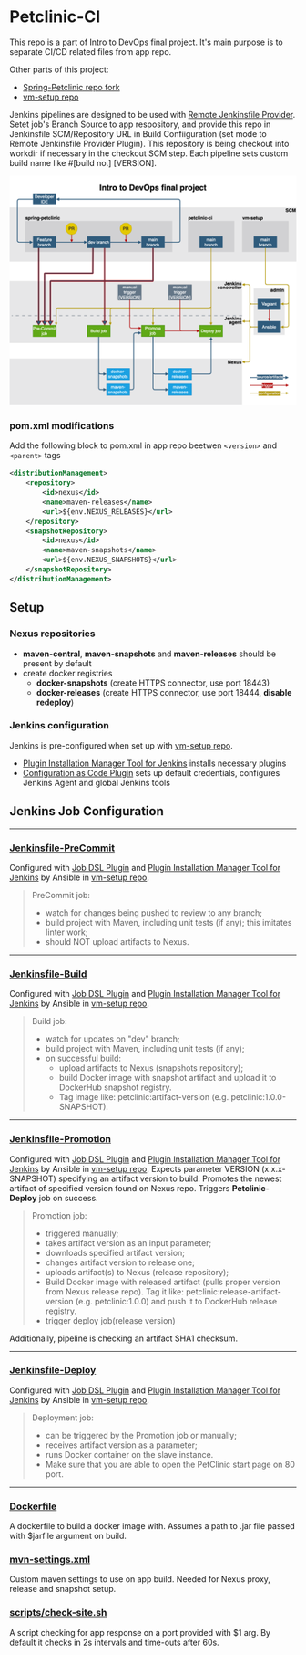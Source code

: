 # Petclinic-CI

This repo is a part of Intro to DevOps final project. It's main purpose is to separate CI/CD related files from app repo.

Other parts of this project:
- [Spring-Petclinic repo fork](https://github.com/lipalipinski/spring-petclinic.git)
- [vm-setup repo](https://github.com/lipalipinski/vm-setup.git)

Jenkins pipelines are designed to be used with [Remote Jenkinsfile Provider](https://plugins.jenkins.io/remote-file/). Setet job's Branch Source to app respository, and provide this repo in Jenkinsfile SCM/Repository URL in Build Confiiguration (set mode to Remote Jenkinsfile Provider Plugin). This repository is being checkout into workdir if necessary in the checkout SCM step. Each pipeline sets custom build name like #[build no.] [VERSION].

![pipeline schema](./pipeline-schema.png)

### **pom.xml modifications**

Add the following block to pom.xml in app repo beetwen `<version>` and `<parent>` tags

```xml
<distributionManagement>
    <repository>
        <id>nexus</id>
        <name>maven-releases</name>
        <url>${env.NEXUS_RELEASES}</url>
    </repository>
    <snapshotRepository>
        <id>nexus</id>
        <name>maven-snapshots</name>
        <url>${env.NEXUS_SNAPSHOTS}</url>
    </snapshotRepository>
</distributionManagement>
```

## Setup

### Nexus repositories
- **maven-central**, **maven-snapshots** and **maven-releases** should be present by default
- create docker registries
    - **docker-snapshots** (create HTTPS connector, use port 18443)
    - **docker-releases** (create HTTPS connector, use port 18444, **disable redeploy**)



### Jenkins configuration

Jenkins is pre-configured when set up with [vm-setup repo](https://github.com/lipalipinski/vm-setup.git). 
- [Plugin Installation Manager Tool for Jenkins](https://github.com/jenkinsci/plugin-installation-manager-tool) installs necessary plugins
- [Configuration as Code Plugin](https://plugins.jenkins.io/configuration-as-code/) sets up default credentials, configures Jenkins Agent and global Jenkins tools

## Jenkins Job Configuration

<hr>

### [Jenkinsfile-PreCommit](Jenkinsfile-PreCommit)
Configured with [Job DSL Plugin](https://plugins.jenkins.io/job-dsl/) and [Plugin Installation Manager Tool for Jenkins](https://github.com/jenkinsci/plugin-installation-manager-tool) by Ansible in [vm-setup repo](https://github.com/lipalipinski/vm-setup.git).

> PreCommit job:
> - watch for changes being pushed to review to any branch;
> - build project with Maven, including unit tests (if any); this imitates linter work;
> - should NOT upload artifacts to Nexus.

<hr>

### [Jenkinsfile-Build](Jenkinsfile-Build)
Configured with [Job DSL Plugin](https://plugins.jenkins.io/job-dsl/) and [Plugin Installation Manager Tool for Jenkins](https://github.com/jenkinsci/plugin-installation-manager-tool) by Ansible in [vm-setup repo](https://github.com/lipalipinski/vm-setup.git).


> Build job:
> - watch for updates on "dev" branch;
> - build project with Maven, including unit tests (if any);
> - on successful build:
>    * upload artifacts to Nexus (snapshots repository);
>    * build Docker image with snapshot artifact and upload it to DockerHub snapshot registry. 
>    * Tag image like: petclinic:artifact-version (e.g. petclinic:1.0.0-SNAPSHOT).

<hr>

### [Jenkinsfile-Promotion](Jenkinsfile-Promotion)
Configured with [Job DSL Plugin](https://plugins.jenkins.io/job-dsl/) and [Plugin Installation Manager Tool for Jenkins](https://github.com/jenkinsci/plugin-installation-manager-tool) by Ansible in [vm-setup repo](https://github.com/lipalipinski/vm-setup.git).
Expects parameter VERSION (x.x.x-SNAPSHOT) specifying an artifact version to build. Promotes the newest artifact of specified version found on Nexus repo. Triggers **Petclinic-Deploy** job on success.

>Promotion job:
> - triggered manually;
> - takes artifact version as an input parameter; 
> - downloads specified artifact version;
> - changes artifact version to release one;
> - uploads artifact(s) to Nexus (release repository);
> - Build Docker image with released artifact (pulls proper version from Nexus release repo). Tag it like: petclinic:release-artifact-version (e.g. petclinic:1.0.0) and push it to DockerHub release registry.
> - trigger deploy job(release version)

Additionally, pipeline is checking an artifact SHA1 checksum.

<hr>

### [Jenkinsfile-Deploy](Jenkinsfile-Deploy)
Configured with [Job DSL Plugin](https://plugins.jenkins.io/job-dsl/) and [Plugin Installation Manager Tool for Jenkins](https://github.com/jenkinsci/plugin-installation-manager-tool) by Ansible in [vm-setup repo](https://github.com/lipalipinski/vm-setup.git).

> Deployment job:
> - can be triggered by the Promotion job or manually;
> - receives artifact version as a parameter;
> - runs Docker container on the slave instance. 
> - Make sure that you are able to open the PetClinic start page on 80 port.

<hr>

### [Dockerfile](Dockerfile)

A dockerfile to build a docker image with. Assumes a path to .jar file passed with $jarfile argument on build.

### [mvn-settings.xml](mvn-settings.xml)

Custom maven settings to use on app build. Needed for Nexus proxy, release and snapshot setup.

### [scripts/check-site.sh](scripts/check-site.sh)

A script checking for app response on a port provided with $1 arg. By default it checks in 2s intervals and time-outs after 60s.